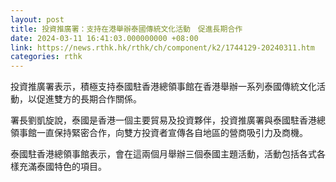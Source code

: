 ```yaml
---
layout: post
title: 投資推廣署：支持在港舉辦泰國傳統文化活動　促進長期合作
date: 2024-03-11 16:41:03.000000000 +08:00
link: https://news.rthk.hk/rthk/ch/component/k2/1744129-20240311.htm
categories: rthk
---
```


投資推廣署表示，積極支持泰國駐香港總領事館在香港舉辦一系列泰國傳統文化活動，以促進雙方的長期合作關係。

署長劉凱旋說，泰國是香港一個主要貿易及投資夥伴，投資推廣署與泰國駐香港總領事館一直保持緊密合作，向雙方投資者宣傳各自地區的營商吸引力及商機。

泰國駐香港總領事館表示，會在這兩個月舉辦三個泰國主題活動，活動包括各式各樣充滿泰國特色的項目。
